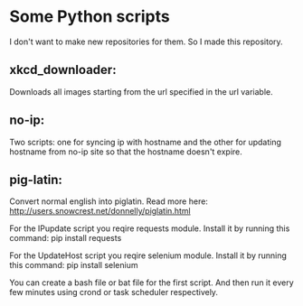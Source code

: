 # Some Python scripts

I don't want to make new repositories for them.
So I made this repository.

## xkcd_downloader:
Downloads all images starting from the url specified in the url variable.

## no-ip:
Two scripts: one for syncing ip with hostname and the other for updating hostname from no-ip site so that the hostname doesn't expire.

## pig-latin:
Convert normal english into piglatin.
Read more here: http://users.snowcrest.net/donnelly/piglatin.html

For the IPupdate script you reqire requests module.
Install it by running this command: pip install requests

For the UpdateHost script you reqire selenium module.
Install it by running this command: pip install selenium

You can create a bash file or bat file for the first script. And then run it every few minutes using crond or task scheduler respectively.
